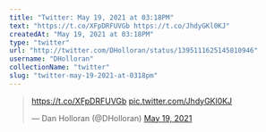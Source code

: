```yaml
---
title: "Twitter: May 19, 2021 at 03:18PM"
text: "https://t.co/XFpDRFUVGb https://t.co/JhdyGKl0KJ"
createdAt: "May 19, 2021 at 03:18PM"
type: "twitter"
url: "http://twitter.com/DHolloran/status/1395111625145810946"
username: "DHolloran"
collectionName: "twitter"
slug: "twitter-may-19-2021-at-0318pm"
---
```

<blockquote class="twitter-tweet"><p lang="und" dir="ltr"><a href="https://t.co/XFpDRFUVGb">https://t.co/XFpDRFUVGb</a> <a href="https://t.co/JhdyGKl0KJ">pic.twitter.com/JhdyGKl0KJ</a></p>&mdash; Dan Holloran (@DHolloran) <a href="https://twitter.com/DHolloran/status/1395111625145810946?ref_src=twsrc%5Etfw">May 19, 2021</a></blockquote>
<script async src="https://platform.twitter.com/widgets.js" charset="utf-8"></script>

